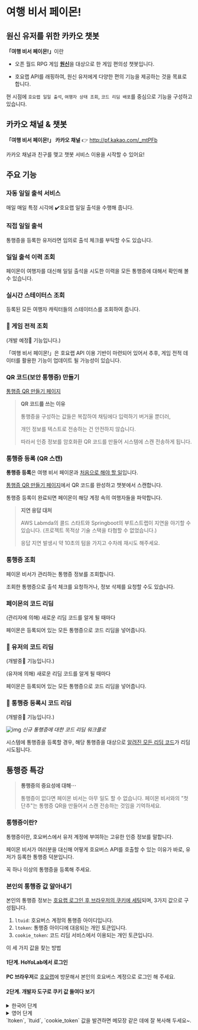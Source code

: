 # 여행 비서 페이몬!

## 원신 유저를 위한 카카오 챗봇

<b>「여행 비서 페이몬!」</b>이란

- 오픈 월드 RPG 게임 [**원신**](https://genshin.hoyoverse.com/ko/)을 대상으로 한 게임 편의성 챗봇입니다.

- 호요랩 API를 래핑하여, 원신 유저에게 다양한 편의 기능을 제공하는 것을 목표로 합니다.

현 시점에 `호요랩 일일 출석`,  `여행자 상태 조회`, `코드 리딤 배포`를 중심으로 기능을 구성하고 있습니다.

## 카카오 채널 & 챗봇

**「여행 비서 페이몬!」 카카오 채널** :point_right: http://pf.kakao.com/_mtPFb

카카오 채널과 친구를 맺고 챗봇 서비스 이용을 시작할 수 있어요!

## 주요 기능

### 자동 일일 출석 서비스

매일 매일 특정 시각에 :heavy_check_mark:호요랩 일일 출석을 수행해 줍니다.

### 직접 일일 출석

통행증을 등록한 유저라면 임의로 출석 체크를 부탁할 수도 있습니다.

### 일일 출석 이력 조회

페이몬이 여행자를 대신해 일일 출석을 시도한 이력을 모든 통행증에 대해서 확인해 볼 수 있습니다.

### 실시간 스테이터스 조회

등록된 모든 여행자 캐릭터들의 스테이터스를 조회하여 줍니다.

### :calendar: 게임 전적 조회

(개발 예정:calendar: 기능입니다.)

「여행 비서 페이몬!」은 호요랩 API 이용 기반이 마련되어 있어서 추후, 게임 전적 데이터를 활용한 기능이 업데이트 될 가능성이 있습니다.

### QR 코드(보안 통행증) 만들기

[통행증 QR 만들기 페이지](https://binchoo.github.io/paimonganyu-doc/docs/tutorial/create-qr-code)

> **QR 코드를 쓰는 이유**
>
> 통행증을 구성하는 값들은 복잡하여 채팅에다 입력하기 버거울 뿐더러, 
>
> 개인 정보를 텍스트로 전송하는 건 안전하지 않습니다.
>
> 따라서 인증 정보를 암호화환 QR 코드를 만들어 시스템에 스캔 전송하게 됩니다.

### 통행증 등록 (QR 스캔)

**통행증 등록**은 여행 비서 페이몬과 <u>처음으로 해야 할 일</u>입니다.

[통행증 QR 만들기 페이지](https://binchoo.github.io/paimonganyu-doc/docs/tutorial/create-qr-code)에서 QR 코드를 완성하고 챗봇에서 스캔합니다. 

통행증 등록이 완료되면 페이몬이 해당 계정 속의 여행자들을 파악합니다.

> **지연 응답 대처**
>
> AWS Labmda의 콜드 스타트와 Springboot의 부트스트랩이 지연을 야기할 수 있습니다. (프로젝트 목적상 기술 스택을 타협할 수 없었습니다.)
>
> 응답 지연 발생시 약 10초의 텀을 가지고 수차례 재시도 해주세요.

### 통행증 조회

페이몬 비서가 관리하는 통행증 정보를 조회합니다.

조회한 통행증으로 출석 체크를 요청하거나, 정보 삭제를 요청할 수도 있습니다.

### 페이몬의 코드 리딤
(관리자에 의해) 새로운 리딤 코드를 알게 될 때마다

페이몬은 등록되어 있는 모든 통행증으로 코드 리딤을 넣어줍니다.

### :wrench: 유저의 코드 리딤

 (개발중:wrench: 기능입니다.)

(유저에 의해) 새로운 리딤 코드를 알게 될 때마다 

페이몬은 등록되어 있는 모든 통행증으로 코드 리딤을 넣어줍니다.

### :wrench: 통행증 등록시 코드 리딤

(개발중:wrench: 기능입니다.)

![img](resources\new_user_redeem_workflow.png)
*신규 통행증에 대한 코드 리딤 워크플로*

시스템에 통행증을 등록할 경우, 해당 통행증을 대상으로 <u>알려진 모든 리딤 코드</u>가 리딤 시도됩니다. 

## 통행증 특강

> **통행증의 중요성에 대해⋯**
> 
>통행증이 없다면 페이몬 비서는 아무 일도 할 수 없습니다. 페이몬 비서와의 "첫 단추"는 통행증 QR을 만들어서 스캔 전송하는 것임을 기억하세요.

### 통행증이란?

통행증이란, 호요버스에서 유저 계정에 부여하는 고유한 인증 정보를 말합니다.

페이몬 비서가 여러분을 대신해 어떻게 호요버스 API를 호출할 수 있는 이유가 바로, 유저가 등록한 통행증 덕분입니다.

꼭 하나 이상의 통행증을 등록해 주세요.

### 본인의 통행증 값 알아내기

본인의 통행증 정보는 <u>호요랩 로그인 후 브라우저의 쿠키에 세팅</u>되며, 3가지 값으로 구성됩니다.

1. `ltuid`: 호요버스 계정의 통행증 아이디입니다.
2. `ltoken`: 통행증 아이디에 대응되는 개인 토큰입니다.
3. `cookie_token`: 코드 리딤 서비스에서 이용되는 개인 토큰입니다. 



이 세 가지 값을 찾는 방법 

#### **1단계. HoYoLab에서 로그인**

**PC 브라우저**로 [호요랩](https://www.hoyolab.com/home)에 방문해서 본인의 호요버스 계정으로 로그인 해 주세요.

#### **2단계. 개발자 도구로 쿠키 값 들여다 보기**


<details>
  <summary>한국어 단계</summary>
   `개발자도구(F12)` > `응용 프로그램` 탭> `저장소` 섹션> `쿠키` 항목> 호요랩 URL 주소 클릭!
</details>

<details>
  <summary>영어 단계</summary>
   `DevTools(F12)`> `Application` 탭> `Storage` 섹션> `Cookies` 항목> 호요랩 URL 주소 클릭!
</details>
`ltoken`, `ltuid`, `cookie_token` 값을 발견하면 메모장 같은 데에 잘 복사해 두세요~.


